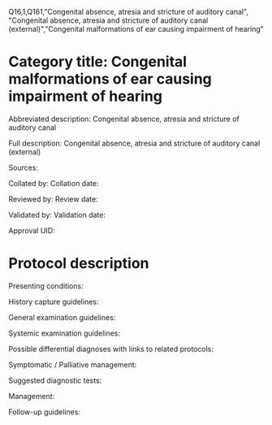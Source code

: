 Q16,1,Q161,"Congenital absence, atresia and stricture of auditory canal", "Congenital absence, atresia and stricture of auditory canal (external)","Congenital malformations of ear causing impairment of hearing"
# Category title: Congenital malformations of ear causing impairment of hearing

Abbreviated description: Congenital absence, atresia and stricture of auditory canal

Full description: Congenital absence, atresia and stricture of auditory canal (external)

Sources:

Collated by:
Collation date:

Reviewed by:
Review date:

Validated by:
Validation date:

Approval UID:

# Protocol description

Presenting conditions:

History capture guidelines:

General examination guidelines:

Systemic examination guidelines:

Possible differential diagnoses with links to related protocols:

Symptomatic / Palliative management:

Suggested diagnostic tests:

Management:

Follow-up guidelines:
